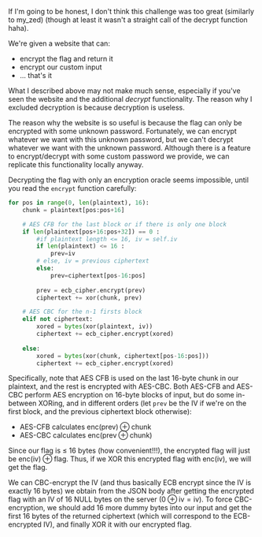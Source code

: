 If I'm going to be honest, I don't think this challenge was too great (similarly to my_zed) (though at least it wasn't a straight call of the decrypt function haha).

We're given a website that can:
- encrypt the flag and return it
- encrypt our custom input
- ... that's it

What I described above may not make much sense, especially if you've seen the website and the additional *decrypt* functionality. The reason why I excluded decryption is because decryption is useless.

The reason why the website is so useful is because the flag can only be encrypted with some unknown password. Fortunately, we can encrypt whatever we want with this unknown password, but we can't decrypt whatever we want with the unknown password. Although there is a feature to encrypt/decrypt with some custom password we provide, we can replicate this functionality locally anyway.

Decrypting the flag with only an encryption oracle seems impossible, until you read the `encrypt` function carefully:
```py
for pos in range(0, len(plaintext), 16):
    chunk = plaintext[pos:pos+16]

    # AES CFB for the last block or if there is only one block
    if len(plaintext[pos+16:pos+32]) == 0 :
        #if plaintext length <= 16, iv = self.iv
        if len(plaintext) <= 16 :
            prev=iv
        # else, iv = previous ciphertext
        else:
            prev=ciphertext[pos-16:pos]
            
        prev = ecb_cipher.encrypt(prev)
        ciphertext += xor(chunk, prev)

    # AES CBC for the n-1 firsts block
    elif not ciphertext:
        xored = bytes(xor(plaintext, iv))
        ciphertext += ecb_cipher.encrypt(xored)
        
    else:
        xored = bytes(xor(chunk, ciphertext[pos-16:pos]))
        ciphertext += ecb_cipher.encrypt(xored)
```
Specifically, note that AES CFB is used on the last $16$-byte chunk in our plaintext, and the rest is encrypted with AES-CBC. Both AES-CFB and AES-CBC perform AES encryption on 16-byte blocks of input, but do some in-between XORing, and in different orders (let `prev` be the IV if we're on the first block, and the previous ciphertext block otherwise):
- AES-CFB calculates $\mathrm{enc}(\mathrm{prev})\oplus \mathrm{chunk}$
- AES-CBC calculates $\mathrm{enc(prev\oplus \mathrm{chunk})}$

Since our flag is $\le$ 16 bytes (how convenient!!!), the encrypted flag will just be $\mathrm{enc}(\mathrm{iv})\oplus\mathrm{flag}$. Thus, if we XOR this encrypted flag with $\mathrm{enc}(\mathrm{iv})$, we will get the flag.

We can CBC-encrypt the IV (and thus basically ECB encrypt since the IV is exactly $16$ bytes) we obtain from the JSON body after getting the encrypted flag with an IV of 16 NULL bytes on the server ($0\oplus \mathrm{iv} = \mathrm{iv}$). To force CBC-encryption, we should add 16 more dummy bytes into our input and get the first 16 bytes of the returned ciphertext (which will correspond to the ECB-encrypted IV), and finally XOR it with our encrypted flag.